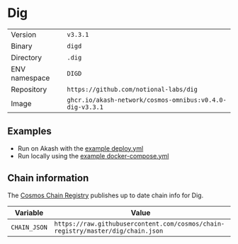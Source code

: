 # Dig

| | |
|---|---|
|Version|`v3.3.1`|
|Binary|`digd`|
|Directory|`.dig`|
|ENV namespace|`DIGD`|
|Repository|`https://github.com/notional-labs/dig`|
|Image|`ghcr.io/akash-network/cosmos-omnibus:v0.4.0-dig-v3.3.1`|

## Examples

- Run on Akash with the [example deploy.yml](./deploy.yml)
- Run locally using the [example docker-compose.yml](./docker-compose.yml)

## Chain information

The [Cosmos Chain Registry](https://github.com/cosmos/chain-registry) publishes up to date chain info for Dig.

|Variable|Value|
|---|---|
|`CHAIN_JSON`|`https://raw.githubusercontent.com/cosmos/chain-registry/master/dig/chain.json`|
